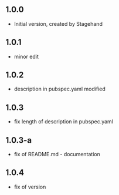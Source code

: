 ## 1.0.0

- Initial version, created by Stagehand

## 1.0.1

- minor edit

## 1.0.2

- description in pubspec.yaml modified

## 1.0.3

- fix length of description in pubspec.yaml

## 1.0.3-a

- fix of README.md - documentation

## 1.0.4

- fix of version
